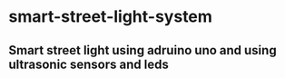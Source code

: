 # smart-street-light-system
## Smart street light using adruino uno and using ultrasonic sensors and leds
